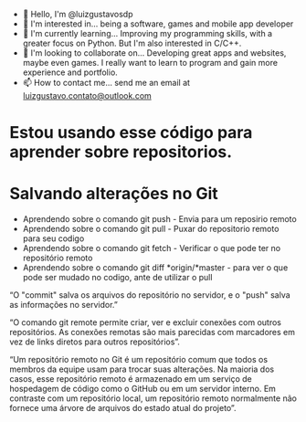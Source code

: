 - 👋 Hello, I'm @luizgustavosdp
- 👀 I'm interested in... being a software, games and mobile app developer
- 🌱 I'm currently learning... Improving my programming skills, with a greater focus on Python. But I'm also interested in C/C++.
- 💞️ I'm looking to collaborate on... Developing great apps and websites, maybe even games. I really want to learn to program and gain more experience and portfolio.
- 📫 How to contact me... send me an email at luizgustavo.contato@outlook.com

# Estou usando esse código para aprender sobre repositorios.
# Salvando alterações no Git
* Aprendendo sobre o comando git push - Envia para um reposirio remoto
* Aprendendo sobre o comando git pull - Puxar do repositorio remoto para seu codigo
* Aprendendo sobre o comando git fetch - Verificar o que pode ter no repositório remoto
* Aprendendo sobre o comando git diff *origin/*master - para ver o que pode ser mudado no codigo, ante de utilizar o pull

“O "commit" salva os arquivos do repositório no servidor, e o "push" salva as informações no servidor.”

“O comando git remote permite criar, ver e excluir conexões com outros repositórios. As conexões remotas são mais parecidas com marcadores em vez de links diretos para outros repositórios”.

“Um repositório remoto no Git é um repositório comum que todos os membros da equipe usam para trocar suas alterações. Na maioria dos casos, esse repositório remoto é armazenado em um serviço de hospedagem de código como o GitHub ou em um servidor interno. Em contraste com um repositório local, um repositório remoto normalmente não fornece uma árvore de arquivos do estado atual do projeto”.


